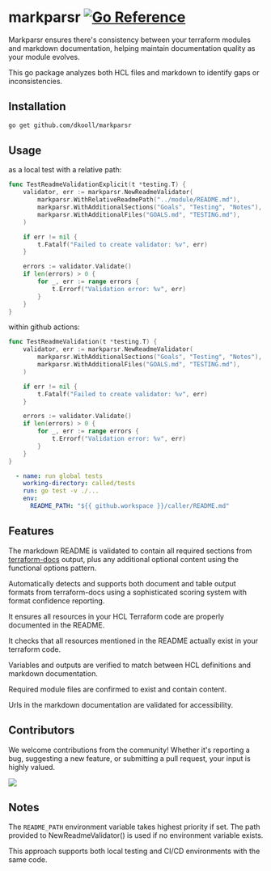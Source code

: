 # markparsr [![Go Reference](https://pkg.go.dev/badge/github.com/dkooll/markparsr.svg)](https://pkg.go.dev/github.com/dkooll/markparsr)

Markparsr ensures there's consistency between your terraform modules and markdown documentation, helping maintain documentation quality as your module evolves.

This go package analyzes both HCL files and markdown to identify gaps or inconsistencies.

## Installation

```zsh
go get github.com/dkooll/markparsr
```

## Usage

as a local test with a relative path:

```go
func TestReadmeValidationExplicit(t *testing.T) {
	validator, err := markparsr.NewReadmeValidator(
		markparsr.WithRelativeReadmePath("../module/README.md"),
		markparsr.WithAdditionalSections("Goals", "Testing", "Notes"),
		markparsr.WithAdditionalFiles("GOALS.md", "TESTING.md"),
	)

	if err != nil {
		t.Fatalf("Failed to create validator: %v", err)
	}

	errors := validator.Validate()
	if len(errors) > 0 {
		for _, err := range errors {
			t.Errorf("Validation error: %v", err)
		}
	}
}
```

within github actions:

```go
func TestReadmeValidation(t *testing.T) {
	validator, err := markparsr.NewReadmeValidator(
		markparsr.WithAdditionalSections("Goals", "Testing", "Notes"),
		markparsr.WithAdditionalFiles("GOALS.md", "TESTING.md"),
	)

	if err != nil {
		t.Fatalf("Failed to create validator: %v", err)
	}

	errors := validator.Validate()
	if len(errors) > 0 {
		for _, err := range errors {
			t.Errorf("Validation error: %v", err)
		}
	}
}
```

```yaml
  - name: run global tests
    working-directory: called/tests
    run: go test -v ./...
    env:
      README_PATH: "${{ github.workspace }}/caller/README.md"
```

## Features

The markdown README is validated to contain all required sections from [terraform-docs](https://terraform-docs.io/) output, plus any additional optional content using the functional options pattern.

Automatically detects and supports both document and table output formats from terraform-docs using a sophisticated scoring system with format confidence reporting.

It ensures all resources in your HCL Terraform code are properly documented in the README.

It checks that all resources mentioned in the README actually exist in your terraform code.

Variables and outputs are verified to match between HCL definitions and markdown documentation.

Required module files are confirmed to exist and contain content.

Urls in the markdown documentation are validated for accessibility.

## Contributors

We welcome contributions from the community! Whether it's reporting a bug, suggesting a new feature, or submitting a pull request, your input is highly valued.

<a href="https://github.com/dkooll/markparsr/graphs/contributors">
  <img src="https://contrib.rocks/image?repo=dkooll/markparsr" />
</a>

## Notes

The `README_PATH` environment variable takes highest priority if set.
The path provided to NewReadmeValidator() is used if no environment variable exists.

This approach supports both local testing and CI/CD environments with the same code.
